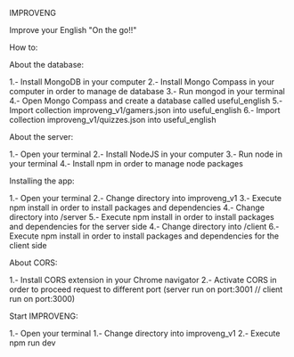 IMPROVENG

Improve your English "On the go!!"

How to:

About the database:

1.- Install MongoDB in your computer
2.- Install Mongo Compass in your computer in order to manage de database
3.- Run mongod in your terminal
4.- Open Mongo Compass and create a database called useful_english
5.- Import collection improveng_v1/gamers.json into useful_english
6.- Import collection improveng_v1/quizzes.json into useful_english

About the server:

1.- Open your terminal
2.- Install NodeJS in your computer
3.- Run node in your terminal
4.- Install npm in order to manage node packages

Installing the app:

1.- Open your terminal
2.- Change directory into improveng_v1
3.- Execute npm install in order to install packages and dependencies 
4.- Change directory into /server
5.- Execute npm install in order to install packages and dependencies for the server side
4.- Change directory into /client
6.- Execute npm install in order to install packages and dependencies for the client side

About CORS:

1.- Install CORS extension in your Chrome navigator
2.- Activate CORS in order to proceed request to different port (server run on port:3001 // client run on port:3000)

Start IMPROVENG:

1.- Open your terminal
1.- Change directory into improveng_v1
2.- Execute npm run dev

